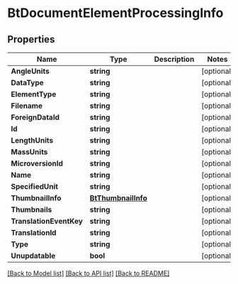 # BtDocumentElementProcessingInfo

## Properties

Name | Type | Description | Notes
------------ | ------------- | ------------- | -------------
**AngleUnits** | **string** |  | [optional] 
**DataType** | **string** |  | [optional] 
**ElementType** | **string** |  | [optional] 
**Filename** | **string** |  | [optional] 
**ForeignDataId** | **string** |  | [optional] 
**Id** | **string** |  | [optional] 
**LengthUnits** | **string** |  | [optional] 
**MassUnits** | **string** |  | [optional] 
**MicroversionId** | **string** |  | [optional] 
**Name** | **string** |  | [optional] 
**SpecifiedUnit** | **string** |  | [optional] 
**ThumbnailInfo** | [**BtThumbnailInfo**](BTThumbnailInfo.md) |  | [optional] 
**Thumbnails** | **string** |  | [optional] 
**TranslationEventKey** | **string** |  | [optional] 
**TranslationId** | **string** |  | [optional] 
**Type** | **string** |  | [optional] 
**Unupdatable** | **bool** |  | [optional] 

[[Back to Model list]](../README.md#documentation-for-models) [[Back to API list]](../README.md#documentation-for-api-endpoints) [[Back to README]](../README.md)


